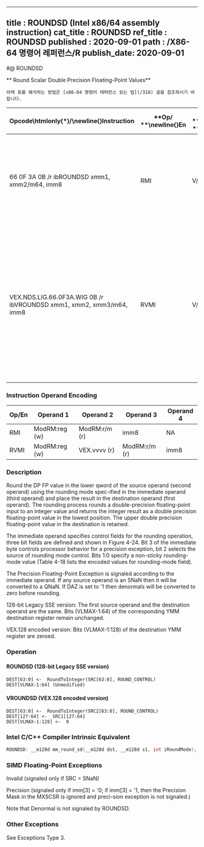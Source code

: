 ----------------------------
title : ROUNDSD (Intel x86/64 assembly instruction)
cat_title : ROUNDSD
ref_title : ROUNDSD
published : 2020-09-01
path : /X86-64 명령어 레퍼런스/R
publish_date: 2020-09-01
----------------------------


#@ ROUNDSD

** Round Scalar Double Precision Floating-Point Values**

```lec-info
아래 표를 해석하는 방법은 [x86-64 명령어 레퍼런스 읽는 법](/316) 글을 참조하시기 바랍니다.
```

|**Opcode\htmlonly{*}/**\newline{}**Instruction**|**Op/ **\newline{}**En**|**64/32 bit **\newline{}**Mode **\newline{}**Support**|**CPUID **\newline{}**Feature **\newline{}**Flag**|**Description**|
|------------------------------------------------|------------------------|------------------------------------------------------|--------------------------------------------------|---------------|
|66 0F 3A 0B /r ibROUNDSD xmm1, xmm2/m64, imm8|RMI|V/V|SSE4_1|Round the low packed double precision floating-point value in xmm2/m64 and place the result in xmm1. The rounding mode is determined by imm8.|
|VEX.NDS.LIG.66.0F3A.WIG 0B /r ibVROUNDSD xmm1, xmm2, xmm3/m64, imm8|RVMI|V/V|AVX|Round the low packed double precision floating-point value in xmm3/m64 and place the result in xmm1. The rounding mode is determined by imm8. Upper packed double precision floating-point value (bits[127:64]) from xmm2 is copied to xmm1[127:64].|
### Instruction Operand Encoding


|Op/En|Operand 1|Operand 2|Operand 3|Operand 4|
|-----|---------|---------|---------|---------|
|RMI|ModRM:reg (w)|ModRM:r/m (r)|imm8|NA|
|RVMI|ModRM:reg (w)|VEX.vvvv (r)|ModRM:r/m (r)|imm8|
### Description


Round the DP FP value in the lower qword of the source operand (second operand) using the rounding mode spec-ified in the immediate operand (third operand) and place the result in the destination operand (first operand). The rounding process rounds a double-precision floating-point input to an integer value and returns the integer result as a double precision floating-point value in the lowest position. The upper double precision floating-point value in the destination is retained. 

The immediate operand specifies control fields for the rounding operation, three bit fields are defined and shown in Figure 4-24. Bit 3 of the immediate byte controls processor behavior for a precision exception, bit 2 selects the source of rounding mode control. Bits 1:0 specify a non-sticky rounding-mode value (Table 4-18 lists the encoded values for rounding-mode field). 

The Precision Floating-Point Exception is signaled according to the immediate operand. If any source operand is an SNaN then it will be converted to a QNaN. If DAZ is set to '1 then denormals will be converted to zero before rounding.

128-bit Legacy SSE version: The first source operand and the destination operand are the same. Bits (VLMAX-1:64) of the corresponding YMM destination register remain unchanged.

VEX.128 encoded version: Bits (VLMAX-1:128) of the destination YMM register are zeroed.


### Operation
#### ROUNDSD (128-bit Legacy SSE version)
```info-verb
DEST[63:0] <-  RoundToInteger(SRC[63:0], ROUND_CONTROL)
DEST[VLMAX-1:64] (Unmodified)
```
#### VROUNDSD (VEX.128 encoded version)
```info-verb
DEST[63:0] <-  RoundToInteger(SRC2[63:0], ROUND_CONTROL)
DEST[127:64] <-  SRC1[127:64]
DEST[VLMAX-1:128] <-  0
```

### Intel C/C++ Compiler Intrinsic Equivalent

```cpp
ROUNDSD: __m128d mm_round_sd(__m128d dst, __m128d s1, int iRoundMode);__m128d mm_floor_sd(__m128d dst, __m128d s1);__m128d mm_ceil_sd(__m128d dst, __m128d s1);
```
### SIMD Floating-Point Exceptions


Invalid (signaled only if SRC = SNaN)

Precision (signaled only if imm[3] = '0; if imm[3] = '1, then the Precision Mask in the MXSCSR is ignored and preci-sion exception is not signaled.)

Note that Denormal is not signaled by ROUNDSD.

### Other Exceptions


See Exceptions Type 3.

